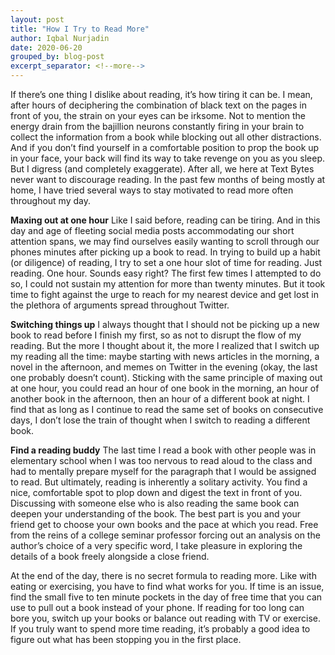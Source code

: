 ```yaml
---
layout: post
title: "How I Try to Read More"
author: Iqbal Nurjadin
date: 2020-06-20
grouped_by: blog-post
excerpt_separator: <!--more-->
---
```


If there’s one thing I dislike about reading, it’s how tiring it can be. I mean, after hours of deciphering the combination of black text on the pages in front of you, the strain on your eyes can be irksome. Not to mention the energy drain from the bajillion neurons constantly firing in your brain to collect the information from a book while blocking out all other distractions.<!--more--> And if you don’t find yourself in a comfortable position to prop the book up in your face, your back will find its way to take revenge on you as you sleep. But I digress (and completely exaggerate). After all, we here at Text Bytes never want to discourage reading. In the past few months of being mostly at home, I have tried several ways to stay motivated to read more often throughout my day.

**Maxing out at one hour**
Like I said before, reading can be tiring. And in this day and age of fleeting social media posts accommodating our short attention spans, we may find ourselves easily wanting to scroll through our phones minutes after picking up a book to read. In trying to build up a habit (or diligence) of reading, I try to set a one hour slot of time for reading. Just reading. One hour. Sounds easy right? The first few times I attempted to do so, I could not sustain my attention for more than twenty minutes. But it took time to fight against the urge to reach for my nearest device and get lost in the plethora of arguments spread throughout Twitter.

**Switching things up**
I always thought that I should not be picking up a new book to read before I finish my first, so as not to disrupt the flow of my reading. But the more I thought about it, the more I realized that I switch up my reading all the time: maybe starting with news articles in the morning, a novel in the afternoon, and memes on Twitter in the evening (okay, the last one probably doesn’t count). Sticking with the same principle of maxing out at one hour, you could read an hour of one book in the morning, an hour of another book in the afternoon, then an hour of a different book at night. I find that as long as I continue to read the same set of books on consecutive days, I don’t lose the train of thought when I switch to reading a different book.

**Find a reading buddy**
The last time I read a book with other people was in elementary school when I was too nervous to read aloud to the class and had to mentally prepare myself for the paragraph that I would be assigned to read. But ultimately, reading is inherently a solitary activity. You find a nice, comfortable spot to plop down and digest the text in front of you. Discussing with someone else who is also reading the same book can deepen your understanding of the book. The best part is you and your friend get to choose your own books and the pace at which you read. Free from the reins of a college seminar professor forcing out an analysis on the author’s choice of a very specific word, I take pleasure in exploring the details of a book freely alongside a close friend.

At the end of the day, there is no secret formula to reading more. Like with eating or exercising, you have to find what works for you. If time is an issue, find the small five to ten minute pockets in the day of free time that you can use to pull out a book instead of your phone. If reading for too long can bore you, switch up your books or balance out reading with TV or exercise. If you truly want to spend more time reading, it’s probably a good idea to figure out what has been stopping you in the first place.
